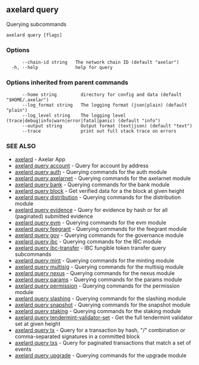 ## axelard query

Querying subcommands

```
axelard query [flags]
```

### Options

```
      --chain-id string   The network chain ID (default "axelar")
  -h, --help              help for query
```

### Options inherited from parent commands

```
      --home string         directory for config and data (default "$HOME/.axelar")
      --log_format string   The logging format (json|plain) (default "plain")
      --log_level string    The logging level (trace|debug|info|warn|error|fatal|panic) (default "info")
      --output string       Output format (text|json) (default "text")
      --trace               print out full stack trace on errors
```

### SEE ALSO

* [axelard](axelard.md)	 - Axelar App
* [axelard query account](axelard_query_account.md)	 - Query for account by address
* [axelard query auth](axelard_query_auth.md)	 - Querying commands for the auth module
* [axelard query axelarnet](axelard_query_axelarnet.md)	 - Querying commands for the axelarnet module
* [axelard query bank](axelard_query_bank.md)	 - Querying commands for the bank module
* [axelard query block](axelard_query_block.md)	 - Get verified data for a the block at given height
* [axelard query distribution](axelard_query_distribution.md)	 - Querying commands for the distribution module
* [axelard query evidence](axelard_query_evidence.md)	 - Query for evidence by hash or for all (paginated) submitted evidence
* [axelard query evm](axelard_query_evm.md)	 - Querying commands for the evm module
* [axelard query feegrant](axelard_query_feegrant.md)	 - Querying commands for the feegrant module
* [axelard query gov](axelard_query_gov.md)	 - Querying commands for the governance module
* [axelard query ibc](axelard_query_ibc.md)	 - Querying commands for the IBC module
* [axelard query ibc-transfer](axelard_query_ibc-transfer.md)	 - IBC fungible token transfer query subcommands
* [axelard query mint](axelard_query_mint.md)	 - Querying commands for the minting module
* [axelard query multisig](axelard_query_multisig.md)	 - Querying commands for the multisig module
* [axelard query nexus](axelard_query_nexus.md)	 - Querying commands for the nexus module
* [axelard query params](axelard_query_params.md)	 - Querying commands for the params module
* [axelard query permission](axelard_query_permission.md)	 - Querying commands for the permission module
* [axelard query slashing](axelard_query_slashing.md)	 - Querying commands for the slashing module
* [axelard query snapshot](axelard_query_snapshot.md)	 - Querying commands for the snapshot module
* [axelard query staking](axelard_query_staking.md)	 - Querying commands for the staking module
* [axelard query tendermint-validator-set](axelard_query_tendermint-validator-set.md)	 - Get the full tendermint validator set at given height
* [axelard query tx](axelard_query_tx.md)	 - Query for a transaction by hash, "<addr>/<seq>" combination or comma-separated signatures in a committed block
* [axelard query txs](axelard_query_txs.md)	 - Query for paginated transactions that match a set of events
* [axelard query upgrade](axelard_query_upgrade.md)	 - Querying commands for the upgrade module

